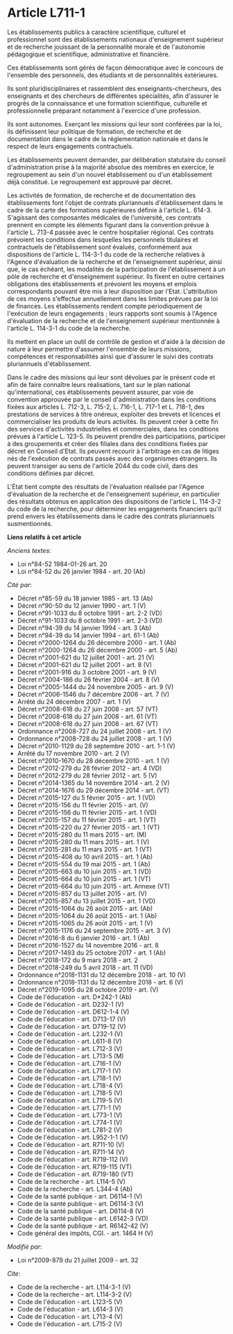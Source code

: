 # Article L711-1

Les établissements publics à caractère scientifique, culturel et professionnel sont des établissements nationaux
d'enseignement supérieur et de recherche jouissant de la personnalité morale et de l'autonomie pédagogique et scientifique,
administrative et financière. 

Ces établissements sont gérés de façon démocratique avec le concours de l'ensemble des personnels, des étudiants et de
personnalités extérieures. 

Ils sont pluridisciplinaires et rassemblent des enseignants-chercheurs, des enseignants et des chercheurs de différentes
spécialités, afin d'assurer le progrès de la connaissance et une formation scientifique, culturelle et professionnelle
préparant notamment à l'exercice d'une profession. 

Ils sont autonomes. Exerçant les missions qui leur sont conférées par la loi, ils définissent leur politique de formation, de
recherche et de documentation dans le cadre de la réglementation nationale et dans le respect de leurs engagements
contractuels. 

Les établissements peuvent demander, par délibération statutaire du conseil d'administration prise à la majorité absolue des
membres en exercice, le regroupement au sein d'un nouvel établissement ou d'un établissement déjà constitué. Le regroupement
est approuvé par décret. 

Les activités de formation, de recherche et de documentation des établissements font l'objet de contrats pluriannuels
d'établissement dans le cadre de la carte des formations supérieures définie à l'article L. 614-3. S'agissant des composantes
médicales de l'université, ces contrats prennent en compte les éléments figurant dans la convention prévue à l'article L.
713-4 passée avec le centre hospitalier régional. Ces contrats prévoient les conditions dans lesquelles les personnels
titulaires et contractuels de l'établissement sont évalués, conformément aux dispositions de l'article L. 114-3-1 du code de
la recherche relatives à l'Agence d'évaluation de la recherche et de l'enseignement supérieur, ainsi que, le cas échéant, les
modalités de la participation de l'établissement à un pôle de recherche et d'enseignement supérieur. Ils fixent en outre
certaines obligations des établissements et prévoient les moyens et emplois correspondants pouvant être mis à leur
disposition par l'Etat. L'attribution de ces moyens s'effectue annuellement dans les limites prévues par la loi de finances.
Les établissements rendent compte périodiquement de l'exécution de leurs engagements ; leurs rapports sont soumis à l'Agence
d'évaluation de la recherche et de l'enseignement supérieur mentionnée à l'article L. 114-3-1 du code de la recherche. 

Ils mettent en place un outil de contrôle de gestion et d'aide à la décision de nature à leur permettre d'assumer l'ensemble
de leurs missions, compétences et responsabilités ainsi que d'assurer le suivi des contrats pluriannuels d'établissement. 

Dans le cadre des missions qui leur sont dévolues par le présent code et afin de faire connaître leurs réalisations, tant sur
le plan national qu'international, ces établissements peuvent assurer, par voie de convention approuvée par le conseil
d'administration dans les conditions fixées aux articles L. 712-3, L. 715-2, L. 716-1, L. 717-1 et L. 718-1, des prestations
de services à titre onéreux, exploiter des brevets et licences et commercialiser les produits de leurs activités. Ils peuvent
créer à cette fin des services d'activités industrielles et commerciales, dans les conditions prévues à l'article L. 123-5.
Ils peuvent prendre des participations, participer à des groupements et créer des filiales dans des conditions fixées par
décret en Conseil d'Etat. Ils peuvent recourir à l'arbitrage en cas de litiges nés de l'exécution de contrats passés avec des
organismes étrangers. Ils peuvent transiger au sens de l'article 2044 du code civil, dans des conditions définies par
décret. 

L'État tient compte des résultats de l'évaluation réalisée par l'Agence d'évaluation de la recherche et de l'enseignement
supérieur, en particulier des résultats obtenus en application des dispositions de l'article L. 114-3-2 du code de la
recherche, pour déterminer les engagements financiers qu'il prend envers les établissements dans le cadre des contrats
pluriannuels susmentionnés.

**Liens relatifs à cet article**

_Anciens textes_:

  - Loi n°84-52 1984-01-26 art. 20
  - Loi n°84-52 du 26 janvier 1984 - art. 20 (Ab)

_Cité par_:

  - Décret n°85-59 du 18 janvier 1985 - art. 13 (Ab)
  - Décret n°90-50 du 12 janvier 1990 - art. 1 (V)
  - Décret n°91-1033 du 8 octobre 1991 - art. 2-2 (VD)
  - Décret n°91-1033 du 8 octobre 1991 - art. 2-3 (VD)
  - Décret n°94-39 du 14 janvier 1994 - art. 3 (Ab)
  - Décret n°94-39 du 14 janvier 1994 - art. 61-1 (Ab)
  - Décret n°2000-1264 du 26 décembre 2000 - art. 1 (Ab)
  - Décret n°2000-1264 du 26 décembre 2000 - art. 5 (Ab)
  - Décret n°2001-621 du 12 juillet 2001 - art. 21 (V)
  - Décret n°2001-621 du 12 juillet 2001 - art. 8 (V)
  - Décret n°2001-916 du 3 octobre 2001 - art. 9 (V)
  - Décret n°2004-186 du 26 février 2004 - art. 8 (V)
  - Décret n°2005-1444 du 24 novembre 2005 - art. 9 (V)
  - Décret n°2006-1546 du 7 décembre 2006 - art. 7 (V)
  - Arrêté du 24 décembre 2007 - art. 1 (V)
  - Décret n°2008-618 du 27 juin 2008 - art. 57 (VT)
  - Décret n°2008-618 du 27 juin 2008 - art. 61 (VT)
  - Décret n°2008-618 du 27 juin 2008 - art. 67 (VT)
  - Ordonnance n°2008-727 du 24 juillet 2008 - art. 1 (V)
  - Ordonnance n°2008-728 du 24 juillet 2008 - art. 1 (V)
  - Décret n°2010-1129 du 28 septembre 2010 - art. 1-1 (V)
  - Arrêté du 17 novembre 2010 - art. 2 (V)
  - Décret n°2010-1670 du 28 décembre 2010 - art. 1 (V)
  - Décret n°2012-279 du 28 février 2012 - art. 4 (VD)
  - Décret n°2012-279 du 28 février 2012 - art. 5 (V)
  - Décret n°2014-1365 du 14 novembre 2014 - art. 2 (V)
  - Décret n°2014-1676 du 29 décembre 2014 - art. (VT)
  - Décret n°2015-127 du 5 février 2015 - art. 1 (VD)
  - Décret n°2015-156 du 11 février 2015 - art. (V)
  - Décret n°2015-156 du 11 février 2015 - art. 1 (VD)
  - Décret n°2015-157 du 11 février 2015 - art. 1 (VT)
  - Décret n°2015-220 du 27 février 2015 - art. 1 (VT)
  - Décret n°2015-280 du 11 mars 2015 - art. (M)
  - Décret n°2015-280 du 11 mars 2015 - art. 1 (V)
  - Décret n°2015-281 du 11 mars 2015 - art. 1 (VT)
  - Décret n°2015-408 du 10 avril 2015 - art. 1 (Ab)
  - Décret n°2015-554 du 19 mai 2015 - art. 1 (Ab)
  - Décret n°2015-663 du 10 juin 2015 - art. 1 (VD)
  - Décret n°2015-664 du 10 juin 2015 - art. 1 (VT)
  - Décret n°2015-664 du 10 juin 2015 - art. Annexe (VT)
  - Décret n°2015-857 du 13 juillet 2015 - art. (V)
  - Décret n°2015-857 du 13 juillet 2015 - art. 1 (VD)
  - Décret n°2015-1064 du 26 août 2015 - art. (Ab)
  - Décret n°2015-1064 du 26 août 2015 - art. 1 (Ab)
  - Décret n°2015-1065 du 26 août 2015 - art. 1 (V)
  - Décret n°2015-1176 du 24 septembre 2015 - art. 3 (V)
  - Décret n°2016-8 du 6 janvier 2016 - art. 1 (Ab)
  - Décret n°2016-1527 du 14 novembre 2016 - art. 8
  - Décret n°2017-1493 du 25 octobre 2017 - art. 1 (Ab)
  - Décret n°2018-172 du 9 mars 2018 - art. 2
  - Décret n°2018-249 du 5 avril 2018 - art. 11 (VD)
  - Ordonnance n°2018-1131 du 12 décembre 2018 - art. 10 (V)
  - Ordonnance n°2018-1131 du 12 décembre 2018 - art. 6 (V)
  - Décret n°2019-1095 du 28 octobre 2019 - art. (V)
  - Code de l'éducation - art. D*242-1 (Ab)
  - Code de l'éducation - art. D232-1 (V)
  - Code de l'éducation - art. D612-1-4 (V)
  - Code de l'éducation - art. D713-17 (V)
  - Code de l'éducation - art. D719-12 (V)
  - Code de l'éducation - art. L232-1 (V)
  - Code de l'éducation - art. L611-8 (V)
  - Code de l'éducation - art. L712-3 (V)
  - Code de l'éducation - art. L713-5 (M)
  - Code de l'éducation - art. L716-1 (V)
  - Code de l'éducation - art. L717-1 (V)
  - Code de l'éducation - art. L718-1 (V)
  - Code de l'éducation - art. L718-4 (V)
  - Code de l'éducation - art. L718-5 (V)
  - Code de l'éducation - art. L719-5 (V)
  - Code de l'éducation - art. L771-1 (V)
  - Code de l'éducation - art. L773-1 (V)
  - Code de l'éducation - art. L774-1 (V)
  - Code de l'éducation - art. L781-2 (V)
  - Code de l'éducation - art. L952-1-1 (V)
  - Code de l'éducation - art. R711-10 (V)
  - Code de l'éducation - art. R711-14 (V)
  - Code de l'éducation - art. R719-112 (V)
  - Code de l'éducation - art. R719-115 (VT)
  - Code de l'éducation - art. R719-180 (VT)
  - Code de la recherche - art. L114-5 (V)
  - Code de la recherche - art. L344-4 (Ab)
  - Code de la santé publique - art. D6114-1 (V)
  - Code de la santé publique - art. D6114-3 (V)
  - Code de la santé publique - art. D6114-8 (V)
  - Code de la santé publique - art. L6142-3 (VD)
  - Code de la santé publique - art. R6142-42 (V)
  - Code général des impôts, CGI. - art. 1464 H (V)

_Modifié par_:

  - Loi n°2009-879 du 21 juillet 2009 - art. 32

_Cite_:

  - Code de la recherche - art. L114-3-1 (V)
  - Code de la recherche - art. L114-3-2 (V)
  - Code de l'éducation - art. L123-5 (V)
  - Code de l'éducation - art. L614-3 (V)
  - Code de l'éducation - art. L713-4 (V)
  - Code de l'éducation - art. L715-2 (V)
